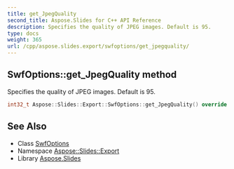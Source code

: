 ```yaml
---
title: get_JpegQuality
second_title: Aspose.Slides for C++ API Reference
description: Specifies the quality of JPEG images. Default is 95.
type: docs
weight: 365
url: /cpp/aspose.slides.export/swfoptions/get_jpegquality/
---
```

## SwfOptions::get_JpegQuality method


Specifies the quality of JPEG images. Default is 95.

```cpp
int32_t Aspose::Slides::Export::SwfOptions::get_JpegQuality() override
```

## See Also

* Class [SwfOptions](../)
* Namespace [Aspose::Slides::Export](../../)
* Library [Aspose.Slides](../../../)
